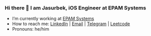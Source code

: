 ### Hi there 👋 I am Jasurbek, iOS Engineer at EPAM Systems

- I’m currently working at [EPAM Systems](https://www.epam.com)
- How to reach me: [LinkedIn](https://www.linkedin.com/in/hoggish) | [Email](mailto:dangerhoggish@gmail.com) | [Telegram](https://t.me/hoggish) | [Leetcode](https://leetcode.com/HOGGISH/)
- Pronouns: he/him
